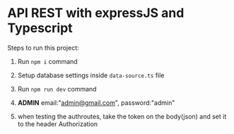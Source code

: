 # API REST with expressJS and Typescript

Steps to run this project:

1. Run `npm i` command
2. Setup database settings inside `data-source.ts` file
3. Run `npm run dev` command


4. ****ADMIN****
    email:"admin@gmail.com",
    password:"admin"
5. when testing the authroutes, take the token on the body(json) and set it to the header Authorization
